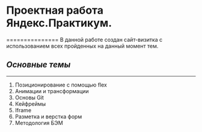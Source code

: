 # Проектная работа Яндекс.Практикум.
===============
В данной работе создан сайт-визитка с использованием всех пройденных на данный момент тем.

## *Основные темы*
---------------
1. Позиционирование с помощью flex
2. Анимации и трансформации
3. Основы Git
4. Кейфреймы
5. Iframe
6. Разметка и верстка форм
7. Методология БЭМ
